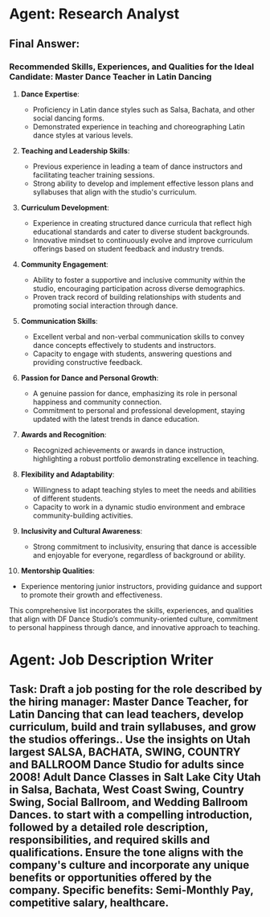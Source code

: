 # Agent: Research Analyst
## Final Answer:
### Recommended Skills, Experiences, and Qualities for the Ideal Candidate: Master Dance Teacher in Latin Dancing

1. **Dance Expertise**:
   - Proficiency in Latin dance styles such as Salsa, Bachata, and other social dancing forms.
   - Demonstrated experience in teaching and choreographing Latin dance styles at various levels.

2. **Teaching and Leadership Skills**:
   - Previous experience in leading a team of dance instructors and facilitating teacher training sessions.
   - Strong ability to develop and implement effective lesson plans and syllabuses that align with the studio's curriculum.

3. **Curriculum Development**:
   - Experience in creating structured dance curricula that reflect high educational standards and cater to diverse student backgrounds.
   - Innovative mindset to continuously evolve and improve curriculum offerings based on student feedback and industry trends.

4. **Community Engagement**:
   - Ability to foster a supportive and inclusive community within the studio, encouraging participation across diverse demographics.
   - Proven track record of building relationships with students and promoting social interaction through dance.

5. **Communication Skills**:
   - Excellent verbal and non-verbal communication skills to convey dance concepts effectively to students and instructors.
   - Capacity to engage with students, answering questions and providing constructive feedback.

6. **Passion for Dance and Personal Growth**:
   - A genuine passion for dance, emphasizing its role in personal happiness and community connection.
   - Commitment to personal and professional development, staying updated with the latest trends in dance education.

7. **Awards and Recognition**:
   - Recognized achievements or awards in dance instruction, highlighting a robust portfolio demonstrating excellence in teaching.

8. **Flexibility and Adaptability**:
   - Willingness to adapt teaching styles to meet the needs and abilities of different students.
   - Capacity to work in a dynamic studio environment and embrace community-building activities.

9. **Inclusivity and Cultural Awareness**:
   - Strong commitment to inclusivity, ensuring that dance is accessible and enjoyable for everyone, regardless of background or ability.

10. **Mentorship Qualities**:
   - Experience mentoring junior instructors, providing guidance and support to promote their growth and effectiveness.

This comprehensive list incorporates the skills, experiences, and qualities that align with DF Dance Studio’s community-oriented culture, commitment to personal happiness through dance, and innovative approach to teaching.


# Agent: Job Description Writer
## Task: Draft a job posting for the role described by the hiring manager: Master Dance Teacher, for Latin Dancing that can lead teachers, develop curriculum, build and train syllabuses, and grow the studios offerings.. Use the insights on Utah largest SALSA, BACHATA, SWING, COUNTRY and BALLROOM Dance Studio for adults since 2008! Adult Dance Classes in Salt Lake City Utah in Salsa, Bachata, West Coast Swing, Country Swing, Social Ballroom, and Wedding Ballroom Dances. to start with a compelling introduction, followed by a detailed role description, responsibilities, and required skills and qualifications. Ensure the tone aligns with the company's culture and incorporate any unique benefits or opportunities offered by the company. Specific benefits: Semi-Monthly Pay, competitive salary, healthcare.
